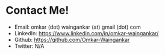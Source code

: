 # Contact Me!

- Email: omkar (dot) waingankar (at) gmail (dot) com
- LinkedIn: https://www.linkedin.com/in/omkar-waingankar/
- Github: https://github.com/Omkar-Waingankar 
- Twitter: N/A